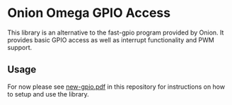 # Onion Omega GPIO Access

This library is an alternative to the fast-gpio program provided by Onion. It provides basic GPIO access as well as interrupt functionality and PWM support.

## Usage
For now please see [new-gpio.pdf](/new-gpio.pdf) in this repository for instructions on how to setup and use the library.
